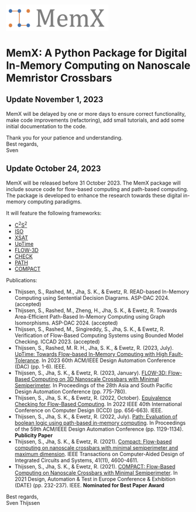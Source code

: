 <img src="logo.png" width="280px"/>

# MemX: A Python Package for Digital In-Memory Computing on Nanoscale Memristor Crossbars


## Update November 1, 2023
MemX will be delayed by one or more days to ensure correct functionality, make code improvements (refactoring), add small tutorials, and add some initial documentation to the code.

Thank you for your patience and understanding.\
Best regards,\
Sven

## Update October 24, 2023
MemX will be released before 31 October 2023. The MemX package will include source code for flow-based computing and path-based computing.
The package is developed to enhance the research towards these digital in-memory computing paradigms.

It will feature the following frameworks:
- [C<sup>2</sup>S<sup>2</sup>](https://github.com/sventhijssen/c2s2)
- [ISO](https://github.com/sventhijssen/iso)
- [XSAT](https://github.com/sventhijssen/xsat)
- [UpTime](https://github.com/sventhijssen/uptime)
- [FLOW-3D](https://github.com/sventhijssen/flow-3d)
- [CHECK](https://github.com/sventhijssen/check)
- [PATH](https://github.com/sventhijssen/path)
- [COMPACT](https://github.com/sventhijssen/compact)

Publications:
- Thijssen, S., Rashed, M., Jha, S. K., & Ewetz, R. READ-based In-Memory Computing using Sentential Decision Diagrams. ASP-DAC 2024. (accepted)
- Thijssen, S., Rashed, M., Zheng, H., Jha, S. K., & Ewetz, R. Towards Area-Efficient Path-Based In-Memory Computing using Graph Isomorphisms. ASP-DAC 2024. (accepted)
- Thijssen, S., Rashed, M., Singireddy, S., Jha, S. K., & Ewetz, R. Verification of Flow-Based Computing Systems using Bounded Model Checking. ICCAD 2023. (accepted) 
- Thijssen, S., Rashed, M. R. H., Jha, S. K., & Ewetz, R. (2023, July). [UpTime: Towards Flow-based In-Memory Computing with High Fault-Tolerance](https://ieeexplore.ieee.org/document/10247692). In 2023 60th ACM/IEEE Design Automation Conference (DAC) (pp. 1-6). IEEE.
- Thijssen, S., Jha, S. K., & Ewetz, R. (2023, January). [FLOW-3D: Flow-Based Computing on 3D Nanoscale Crossbars with Minimal Semiperimeter](https://ieeexplore.ieee.org/document/10044773). In Proceedings of the 28th Asia and South Pacific Design Automation Conference (pp. 775-780).
- Thijssen, S., Jha, S. K., & Ewetz, R. (2022, October). [Equivalence Checking for Flow-Based Computing](https://ieeexplore.ieee.org/document/9978381). In 2022 IEEE 40th International Conference on Computer Design (ICCD) (pp. 656-663). IEEE.
- Thijssen, S., Jha, S. K., & Ewetz, R. (2022, July). [Path: Evaluation of boolean logic using path-based in-memory computing](https://dl.acm.org/doi/pdf/10.1145/3489517.3530596). In Proceedings of the 59th ACM/IEEE Design Automation Conference (pp. 1129-1134). **Publicity Paper** 
- Thijssen, S., Jha, S. K., & Ewetz, R. (2021). [Compact: Flow-based computing on nanoscale crossbars with minimal semiperimeter and maximum dimension](https://ieeexplore.ieee.org/document/9662445). IEEE Transactions on Computer-Aided Design of Integrated Circuits and Systems, 41(11), 4600-4611.
- Thijssen, S., Jha, S. K., & Ewetz, R. (2021). [COMPACT: Flow-Based Computing on Nanoscale Crossbars with Minimal Semiperimeter](https://ieeexplore.ieee.org/document/9473995). In 2021 Design, Automation & Test in Europe Conference & Exhibition (DATE) (pp. 232-237). IEEE. **Nominated for Best Paper Award** 

Best regards,\
Sven Thijssen
